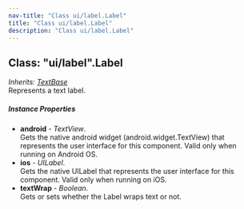```yaml
---
nav-title: "Class ui/label.Label"
title: "Class ui/label.Label"
description: "Class ui/label.Label"
---
```

## Class: "ui/label".Label  
_Inherits:_ [_TextBase_](../../ui/text-base/TextBase.md)  
Represents a text label.

##### Instance Properties
 - **android** - _TextView_.    
  Gets the native android widget (android.widget.TextView) that represents the user interface for this component. Valid only when running on Android OS.
 - **ios** - _UILabel_.    
  Gets the native UILabel that represents the user interface for this component. Valid only when running on iOS.
 - **textWrap** - _Boolean_.    
  Gets or sets whether the Label wraps text or not.